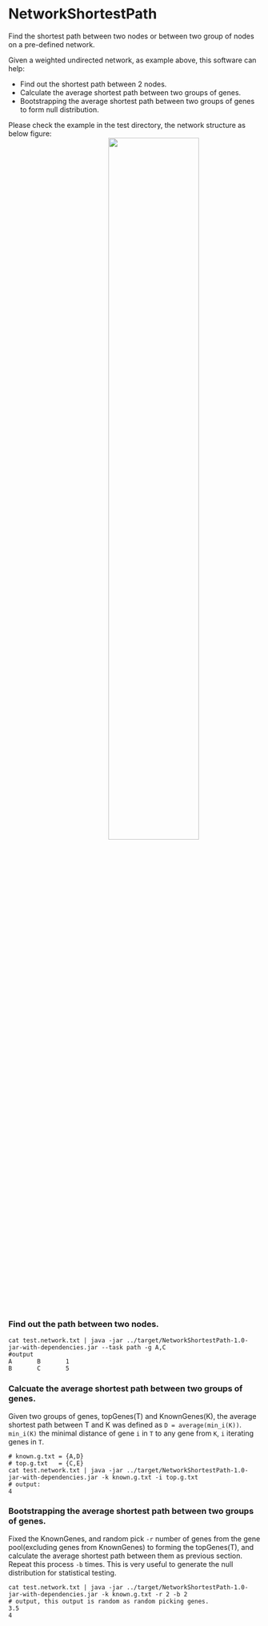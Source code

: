 # NetworkShortestPath
Find the shortest path between two nodes or between two group of nodes on a pre-defined network.

Given a weighted undirected network, as example above, this software can help:
- Find out the shortest path between 2 nodes.
- Calculate the average shortest path between two groups of genes.
- Bootstrapping the average shortest path between two groups of genes to form null distribution.


Please check the example in the test directory, the network structure as below figure:
<img src="NetworkShortestPath/NetworkShortestPath/test/example.png" width="60%" style="padding-left:200px;">

### Find out the path between two nodes.
```
cat test.network.txt | java -jar ../target/NetworkShortestPath-1.0-jar-with-dependencies.jar --task path -g A,C
#output
A       B       1
B       C       5
```

### Calcuate the average shortest path between two groups of genes.
Given two groups of genes, topGenes(T) and KnownGenes(K), the average shortest path between T and K was defined as ```D = average(min_i(K))```. ```min_i(K)``` the minimal distance of gene ```i``` in ```T``` to any gene from ```K```, ```i``` iterating genes in ```T```.

```
# known.g.txt = {A,D}
# top.g.txt   = {C,E}
cat test.network.txt | java -jar ../target/NetworkShortestPath-1.0-jar-with-dependencies.jar -k known.g.txt -i top.g.txt
# output:
4
```

### Bootstrapping the average shortest path between two groups of genes.
Fixed the KnownGenes, and random pick ```-r``` number of genes from the gene pool(excluding genes from KnownGenes) to forming the topGenes(T), and calculate the average shortest path between them as previous section. Repeat this process ```-b``` times. This is very useful to generate the null distribution for statistical testing. 
```
cat test.network.txt | java -jar ../target/NetworkShortestPath-1.0-jar-with-dependencies.jar -k known.g.txt -r 2 -b 2
# output, this output is random as random picking genes.
3.5
4
```


